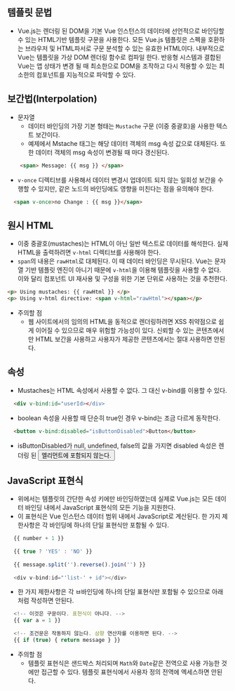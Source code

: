 ## 템플릿 문법
- Vue.js는 렌더링 된 DOM을 기본 Vue 인스턴스의 데이터에 선언적으로 바인딩할 수 있는 HTML기반 템플릿 구문을 사용한다. 모든 Vue.js 템플릿은 스펙을 호환하는 브라우저 및 HTML파서로 구문 분석할 수 있는 유효한 HTML이다. 내부적으로 Vue는 템플릿을 가상 DOM 렌더링 함수로 컴파일 한다. 반응형 시스템과 결합된 Vue는 앱 상태가 변경 될 때 최소한으로 DOM을 조작하고 다시 적용할 수 있는 최소한의 컴포넌트를 지능적으로 파악할 수 있다.

## 보간법(Interpolation)
- 문자열
  - 데이터 바인딩의 가장 기본 형태는 `Mustache` 구문 (이중 중괄호)을 사용한 텍스트 보간이다.
  - 예제에서 Mstache 태그는 해당 데이터 객체의 msg 속성 값으로 대체된다. 또한 데이터 객체의 msg 속성이 변경될 때 마다 갱신된다.
```html
    <span> Message: {{ msg }} </span>
```
  - `v-once` 디렉티브를 사용해서 데이터 변경시 업데이트 되지 않는 일회성 보간을 수행할 수 있지만, 같은 노드의 바인딩에도 영향을 미친다는 점을 유의해야 한다.
  ```html
    <span v-once>no Change : {{ msg }}</sapn>
  ```
  
## 원시 HTML
- 이중 중괄호(mustaches)는 HTML이 아닌 일반 텍스트로 데이터를 해석한다. 실제 HTML을 출력하려면 `v-html` 디렉티브를 사용해야 한다.
- `span`의 내용은 `rawHtml`로 대체된다. 이 때 데이터 바인딩은 무시된다. Vue는 문자열 기반 템플릿 엔진이 아니기 때문에 `v-html`을 이용해 템플릿을 사용할 수 없다. 이와 달리 컴포넌트 UI 재사용 및 구성을 위한 기본 단위로 사용하는 것을 추천한다.
```html
<p> Using mustaches: {{ rawHtml }} </p>
<p> Using v-html directive: <span v-html="rawHtml"></span></p>
```
- 주의할 점
  - 웹 사이트에서의 임의의 HTML을 동적으로 렌더링하려면 XSS 취약점으로 쉽게 이어질 수 있으므로 매우 위험할 가능성이 있다. 신뢰할 수 있는 콘텐츠에서만 HTML 보간을 사용하고 사용자가 제공한 콘텐츠에서는 절대 사용하면 안된다.

## 속성
- Mustaches는 HTML 속성에서 사용할 수 없다. 그 대신 v-bind를 이용할 수 있다.
```html
  <div v-bind:id="userId></div>
```
- boolean 속성을 사용할 때 단순히 true인 경우 v-bind는 조금 다르게 동작한다.
```html
  <button v-bind:disabled="isButtonDisabled">Button</button>
```
- isButtonDisabled가 null, undefined, false의 값을 가지면 disabled 속성은 렌더링 된 <button> 엘리먼트에 포함되지 않는다.
  
## JavaScript 표현식
- 위에서는 템플릿의 간단한 속성 키에만 바인딩하였는데 실제로 Vue.js는 모든 데이터 바인딩 내에서 JavaScript 표현식의 모든 기능을 지원한다.
- 이 표현식은 Vue 인스턴스 데이터 범위 내에서 JavaScript로 계산된다. 한 가지 제한사항은 각 바인딩에 하나의 단일 표현식만 포함될 수 있다.
```javascript
  {{ number + 1 }}
  
  {{ true ? 'YES' : 'NO' }}
  
  {{ message.split('').reverse().join('') }}
  
  <div v-bind:id="'list-' + id"></div>
```
- 한 가지 제한사항은 각 ㅂ바인딩에 하나의 단일 표현식만 포함될 수 있으므로 아래처럼 작성하면 안된다.
```javascript
  <!-- 이것은 구문이다. 표현식이 아니다. -->
  {{ var a = 1 }}
  
  <!-- 조건문은 작동하지 않는다. 삼향 연산자를 이용하면 된다. -->
  {{ if (true) { return message } }}
```
- 주의할 점
  - 템플릿 표현식은 샌드박스 처리되며 `Math`와 `Date`같은 전역으로 사용 가능한 것에만 접근할 수 있다. 템플릿 표현식에서 사용자 정의 전역에 엑세스하면 안된다.
